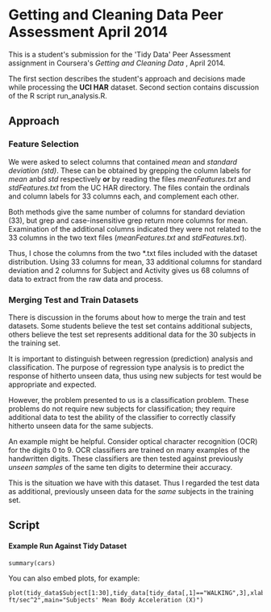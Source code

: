 Getting and Cleaning Data Peer Assessment April 2014
========================================================

This is a student's submission for the 'Tidy Data' Peer Assessment
assignment in Coursera's _Getting and Cleaning Data_ , April 2014.

The first section describes the student's approach and decisions made
while processing the **UCI HAR** dataset. Second section contains
discussion of the R script run_analysis.R. 


Approach
--------------------------------------------------------

### Feature Selection
We were asked to select columns that contained _mean_ and _standard
deviation (std)_.  These can be obtained by grepping the column labels
for _mean_ anbd _std_ respectively __or__ by reading the files
_meanFeatures.txt_ and _stdFeatures.txt_ from the UC HAR directory. The files contain the ordinals
and column labels for 33 columns each, and complement each other.

Both methods give the same number of columns for standard deviation (33),
but grep and case-insensitive grep return more columns for mean.  Examination
of the additional columns indicated they were not related to the 33
columns in the two text files (_meanFeatures.txt_ and _stdFeatures.txt_).

Thus, I chose the columns from the two *.txt files included with the
dataset distribution. Using 33 columns for mean, 33 additional columns
for standard deviation and 2 columns for Subject and Activity gives
us 68 columns of data to extract from the raw data and process.

### Merging Test and Train Datasets
There is discussion in the forums about how to merge the train and test
datasets. Some students believe the test set contains additional subjects,
others believe the test set represents additional data for the
30 subjects in the training set.

It is important to distinguish between regression (prediction) analysis
and classification. The purpose of regression type analysis is to predict
the response of hitherto unseen data, thus using new subjects for test
would be appropriate and expected.

However, the problem presented to us is a classification problem. These
problems do not require new subjects for classification; they require
additional data to test the ability of the classifier to correctly
classify hitherto unseen data for the same subjects.

An example might be helpful. Consider optical character recognition (OCR)
for the digits 0 to 9.  OCR classifiers are trained on many examples of
the handwritten digits.  These classifiers are then tested against
previously _unseen samples_ of the same ten digits to determine their accuracy.

This is the situation we have with this dataset. Thus I regarded the
test data as additional, previously unseen data for the *same* subjects in the training
set.



Script
--------------------------------------------------------


#### Example Run Against Tidy Dataset



```{r}
summary(cars)
```

You can also embed plots, for example:

```{r fig.width=7, fig.height=6}
plot(tidy_data$Subject[1:30],tidy_data[tidy_data[,1]=="WALKING",3],xlab="Subject",ylab="Acceleration, ft/sec^2",main="Subjects' Mean Body Acceleration (X)")
```

